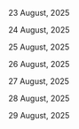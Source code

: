 23 August, 2025

24 August, 2025

25 August, 2025

26 August, 2025

27 August, 2025

28 August, 2025

29 August, 2025